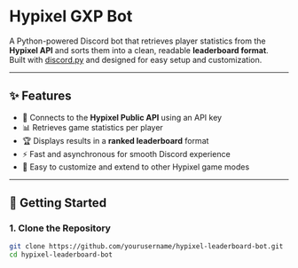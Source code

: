 # Hypixel GXP Bot

A Python-powered Discord bot that retrieves player statistics from the **Hypixel API** and sorts them into a clean, readable **leaderboard format**.  
Built with [discord.py](https://github.com/Jamin-Chan/Hypixel-GXP-Bot.git) and designed for easy setup and customization.

---

## ✨ Features
- 🔑 Connects to the **Hypixel Public API** using an API key
- 📊 Retrieves game statistics per player
- 🏆 Displays results in a **ranked leaderboard** format
- ⚡ Fast and asynchronous for smooth Discord experience
- 🎨 Easy to customize and extend to other Hypixel game modes

---

## 🚀 Getting Started

### 1. Clone the Repository
```bash
git clone https://github.com/yourusername/hypixel-leaderboard-bot.git
cd hypixel-leaderboard-bot
